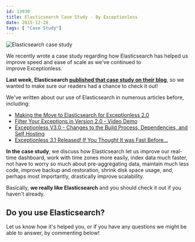```yaml
---
id: 13930
title: Elasticsearch Case Study - By Exceptionless
date: 2015-12-28
tags: [ "Case Study"]
---
```

![Elasticsearch case study](/assets/img/news/elasticsearch-logo.png) 

We recently wrote a case study regarding how Elasticsearch has helped us improve speed and ease of scale as we've continued to improve Exceptionless.

**Last week, Elasticsearch <a href="https://www.elastic.co/blog/being-exceptionless-with-elasticsearch" target="_blank">published that case study on their blog</a>**, so we wanted to make sure our readers had a chance to check it out!

We've written about our use of Elasticsearch in numerous articles before, including:<!--more-->

* [Making the Move to Elasticsearch for Exceptionless 2.0](/news/2014/2014-09-03-making-move-elastic-search-exceptionless-2-0)
* [Filter Your Exceptions in Version 2.0 - Video Demo](/news/2014/2014-12-07-filter-your-exceptions-video-demo)
* [Exceptionless V3.0 - Changes to the Build Process, Dependencies, and Self Hosting](/news/2015/2015-07-23-exceptionless-3-0-changes-to-build-process-dependencies-self-hosting)
* [Exceptionless 3.1 Released! If You Thought It was Fast Before...](/news/2015/2015-10-28-exceptionless-3-1-released-if-you-thought-it-was-fast-before)

**In the case study**, we discuss how Elasticsearch let us improve our real-time dashboard, work with time zones more easily, index data much faster, not have to worry so much about pre-aggregating data, maintain much less code, improve backup and restoration, shrink disk space usage, and, perhaps most importantly, drastically improve scalability.

Basically, **we really like Elasticsearch** and you should check it out if you haven't already.

## Do you use Elasticsearch?

Let us know how it's helped you, or if you have any questions we might be able to answer, by commenting below!


